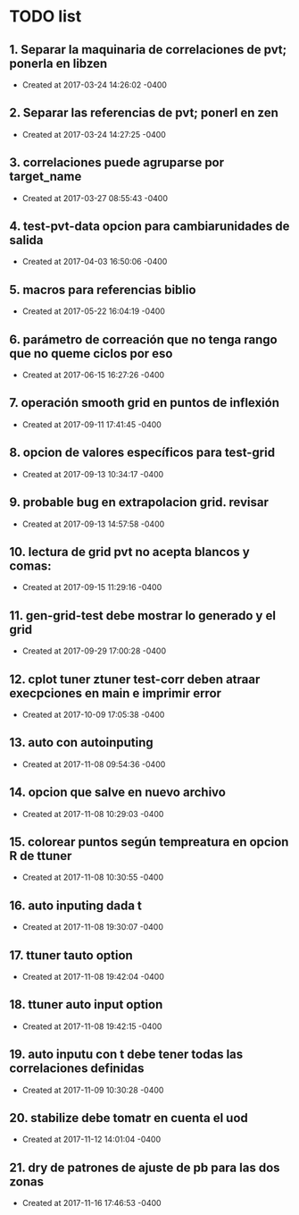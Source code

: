 # TODO list
## 1. Separar la maquinaria de correlaciones de pvt; ponerla en libzen
- Created at   2017-03-24 14:26:02 -0400

## 2. Separar las referencias de pvt; ponerl en zen
- Created at   2017-03-24 14:27:25 -0400

## 3. correlaciones puede agruparse por target_name
- Created at   2017-03-27 08:55:43 -0400

## 4. test-pvt-data opcion para cambiarunidades de salida
- Created at   2017-04-03 16:50:06 -0400

## 5. macros para referencias biblio
- Created at   2017-05-22 16:04:19 -0400

## 6. parámetro de correación que no tenga rango que no queme ciclos por eso
- Created at   2017-06-15 16:27:26 -0400

## 7. operación smooth grid en puntos de inflexión
- Created at   2017-09-11 17:41:45 -0400

## 8. opcion de valores específicos para test-grid
- Created at   2017-09-13 10:34:17 -0400

## 9. probable bug en extrapolacion grid. revisar
- Created at   2017-09-13 14:57:58 -0400

## 10. lectura de grid pvt no acepta blancos y comas:
- Created at   2017-09-15 11:29:16 -0400

## 11. gen-grid-test debe mostrar lo generado y el grid
- Created at   2017-09-29 17:00:28 -0400

## 12. cplot tuner ztuner test-corr deben atraar execpciones en main  e imprimir error
- Created at   2017-10-09 17:05:38 -0400

## 13. auto con autoinputing
- Created at   2017-11-08 09:54:36 -0400

## 14. opcion que salve en nuevo archivo
- Created at   2017-11-08 10:29:03 -0400

## 15. colorear puntos según tempreatura en opcion R de ttuner
- Created at   2017-11-08 10:30:55 -0400

## 16. auto inputing dada t
- Created at   2017-11-08 19:30:07 -0400

## 17. ttuner tauto option
- Created at   2017-11-08 19:42:04 -0400

## 18. ttuner auto input option
- Created at   2017-11-08 19:42:15 -0400

## 19. auto inputu con t debe tener todas las correlaciones definidas
- Created at   2017-11-09 10:30:28 -0400

## 20. stabilize debe tomatr en cuenta el uod
- Created at   2017-11-12 14:01:04 -0400

## 21. dry de patrones de ajuste de pb para las dos zonas
- Created at   2017-11-16 17:46:53 -0400

